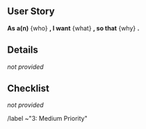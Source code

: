 ## User Story
<!-- One single sentence describing the issue in the format: "As a(n) X, I want Y, so that Z."
     Replace {who}, {what} and {why} in the line below and it should format correctly by default.
-->
**As a(n)**
{who}
**, I want**
{what}
**, so that**
{why}
**.**


## Details
<!-- More in-depth and free form explanation of the issue.
     Add whatever you think is valuable information.
-->

_not provided_


## Checklist
<!-- List what kind of deliverables you expect.

- [ ] Code providing the new feature/bugfix/etc
- [ ] Tests sufficiently covering the ways this new code will be used
- [ ] Documentation
- [ ] CHANGELOG is updated (if necessary)

-->

_not provided_

<!-- Default label, change to the required priority -->
/label ~"3: Medium Priority" 
